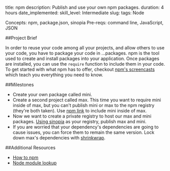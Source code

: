 title: npm
description: Publish and use your own npm packages.
duration: 4 hours
date_implemented: 
skill_level: Intermediate
slug:
tags: Node


Concepts: npm, package.json, sinopia
Pre-reqs: command line, JavaScript, JSON

##Project Brief

In order to reuse your code among all your projects, and allow others to use your code, you have to package your code in ...packages.  npm is the tool used to create and install packages into your application.  Once packages are installed, you can use the `require` function to include them in your code.  To get started with what npm has to offer, checkout [npm's screencasts](https://docs.npmjs.com/getting-started/what-is-npm) which teach you everything you need to know. 

##Milestones

* Create your own package called mini.
* Create a second project called max.  This time you want to require mini inside of max, but you can't publish mini or max to the npm registry (they're both taken).  Use [npm link](https://docs.npmjs.com/cli/link) to include mini inside of max.
* Now we want to create a private registry to host our max and mini packages.  [Using sinopia](https://blog.dylants.com/2014/05/10/creating-a-private-npm-registry-with-sinopia/) as your registry, publish max and mini.
* If you are worried that your dependency's dependencies are going to cause issues, you can force them to remain the same version.  Lock down max's dependencies with [shrinkwrap](https://docs.npmjs.com/cli/shrinkwrap).

##Additional Resources

* [How to npm](https://github.com/npm/how-to-npm)
* [Node module lookup](https://nodejs.org/api/modules.html#modules_loading_from_node_modules_folders)
